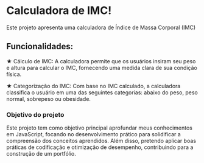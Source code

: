 # Calculadora de IMC!

Este projeto apresenta uma calculadora de Índice de Massa Corporal (IMC)

## Funcionalidades: 

 ★ Cálculo de IMC: A calculadora permite que os usuários insiram seu peso e altura para calcular o IMC, fornecendo uma medida clara de sua condição física.

 ★ Categorização do IMC: Com base no IMC calculado, a calculadora classifica o usuário em uma das seguintes categorias: abaixo do peso, peso normal, sobrepeso ou obesidade.

### Objetivo do projeto

Este projeto tem como objetivo principal aprofundar meus conhecimentos em JavaScript, focando no desenvolvimento prático para solidificar a compreensão dos conceitos aprendidos. Além disso, pretendo aplicar boas práticas de codificação e otimização de desempenho, contribuindo para a construção de um portfólio.